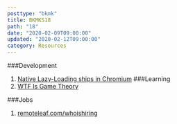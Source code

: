 ```yaml
---
posttype: "bkmk"
title: BKMKS18
path: "18"
date: "2020-02-09T09:00:00"
updated: "2020-02-12T09:00:00"
category: Resources
---
```


###Development
1. [Native Lazy-Loading ships in Chromium](https://web.dev/native-lazy-loading/)
###Learning
1. [WTF Is Game Theory](https://www.andrewaskins.com/wtf-is-game-theory/)

###Jobs
1. [remoteleaf.com/whoishiring](https://remoteleaf.com/whoishiring)
